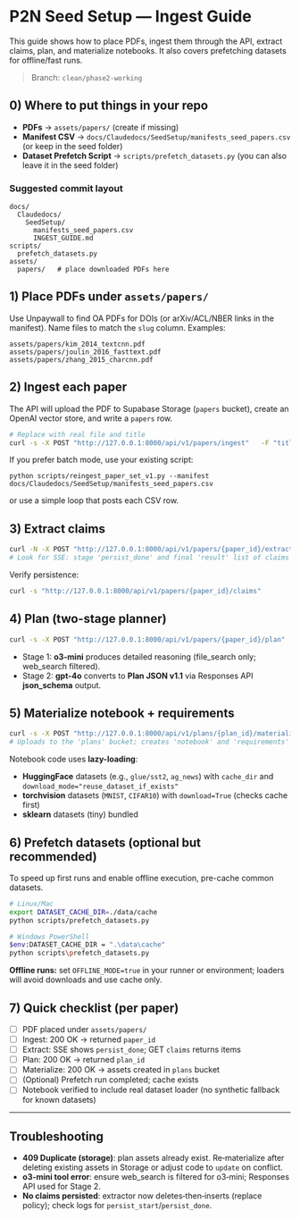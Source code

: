 # P2N Seed Setup — Ingest Guide

This guide shows how to place PDFs, ingest them through the API, extract claims, plan, and materialize notebooks. It also covers prefetching datasets for offline/fast runs.

> Branch: `clean/phase2-working`

## 0) Where to put things in your repo

- **PDFs** → `assets/papers/` (create if missing)
- **Manifest CSV** → `docs/Claudedocs/SeedSetup/manifests_seed_papers.csv` (or keep in the seed folder)
- **Dataset Prefetch Script** → `scripts/prefetch_datasets.py` (you can also leave it in the seed folder)

### Suggested commit layout
```
docs/
  Claudedocs/
    SeedSetup/
      manifests_seed_papers.csv
      INGEST_GUIDE.md
scripts/
  prefetch_datasets.py
assets/
  papers/   # place downloaded PDFs here
```

## 1) Place PDFs under `assets/papers/`

Use Unpaywall to find OA PDFs for DOIs (or arXiv/ACL/NBER links in the manifest). Name files to match the `slug` column. Examples:

```
assets/papers/kim_2014_textcnn.pdf
assets/papers/joulin_2016_fasttext.pdf
assets/papers/zhang_2015_charcnn.pdf
```

## 2) Ingest each paper

The API will upload the PDF to Supabase Storage (`papers` bucket), create an OpenAI vector store, and write a `papers` row.

```bash
# Replace with real file and title
curl -s -X POST "http://127.0.0.1:8000/api/v1/papers/ingest"   -F "title=Convolutional Neural Networks for Sentence Classification"   -F "source_url=https://arxiv.org/abs/1408.5882"   -F "file=@assets/papers/kim_2014_textcnn.pdf"
```

If you prefer batch mode, use your existing script:
```
python scripts/reingest_paper_set_v1.py --manifest docs/Claudedocs/SeedSetup/manifests_seed_papers.csv
```
or use a simple loop that posts each CSV row.

## 3) Extract claims

```bash
curl -N -X POST "http://127.0.0.1:8000/api/v1/papers/{paper_id}/extract"
# Look for SSE: stage 'persist_done' and final 'result' list of claims
```

Verify persistence:
```bash
curl -s "http://127.0.0.1:8000/api/v1/papers/{paper_id}/claims"
```

## 4) Plan (two-stage planner)

```bash
curl -s -X POST "http://127.0.0.1:8000/api/v1/papers/{paper_id}/plan"   -H "Content-Type: application/json"   -d '{"claims":[{"dataset":"SST-2","split":"test","metric":"accuracy","value":88.1,"units":"%","citation":"Table 2","confidence":0.9}]}'
```

- Stage 1: **o3-mini** produces detailed reasoning (file_search only; web_search filtered).
- Stage 2: **gpt-4o** converts to **Plan JSON v1.1** via Responses API **json_schema** output.

## 5) Materialize notebook + requirements

```bash
curl -s -X POST "http://127.0.0.1:8000/api/v1/plans/{plan_id}/materialize"
# Uploads to the 'plans' bucket; creates 'notebook' and 'requirements' assets
```

Notebook code uses **lazy-loading**:
- **HuggingFace** datasets (e.g., `glue/sst2`, `ag_news`) with `cache_dir` and `download_mode="reuse_dataset_if_exists"`
- **torchvision** datasets (`MNIST`, `CIFAR10`) with `download=True` (checks cache first)
- **sklearn** datasets (tiny) bundled

## 6) Prefetch datasets (optional but recommended)

To speed up first runs and enable offline execution, pre-cache common datasets.

```bash
# Linux/Mac
export DATASET_CACHE_DIR=./data/cache
python scripts/prefetch_datasets.py

# Windows PowerShell
$env:DATASET_CACHE_DIR = ".\data\cache"
python scripts\prefetch_datasets.py
```

**Offline runs:** set `OFFLINE_MODE=true` in your runner or environment; loaders will avoid downloads and use cache only.

## 7) Quick checklist (per paper)

- [ ] PDF placed under `assets/papers/`
- [ ] Ingest: 200 OK → returned `paper_id`
- [ ] Extract: SSE shows `persist_done`; GET `claims` returns items
- [ ] Plan: 200 OK → returned `plan_id`
- [ ] Materialize: 200 OK → assets created in `plans` bucket
- [ ] (Optional) Prefetch run completed; cache exists
- [ ] Notebook verified to include real dataset loader (no synthetic fallback for known datasets)

---

## Troubleshooting

- **409 Duplicate (storage)**: plan assets already exist. Re‑materialize after deleting existing assets in Storage or adjust code to `update` on conflict.
- **o3-mini tool error**: ensure web_search is filtered for o3‑mini; Responses API used for Stage 2.
- **No claims persisted**: extractor now deletes‑then‑inserts (replace policy); check logs for `persist_start`/`persist_done`.